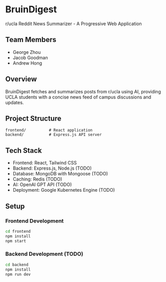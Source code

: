 # BruinDigest

r/ucla Reddit News Summarizer - A Progressive Web Application

## Team Members
- George Zhou
- Jacob Goodman
- Andrew Hong  

## Overview
BruinDigest fetches and summarizes posts from r/ucla using AI, providing UCLA students with a concise news feed of campus discussions and updates.

## Project Structure
```
frontend/          # React application
backend/           # Express.js API server  
```

## Tech Stack
- Frontend: React, Tailwind CSS
- Backend: Express.js, Node.js (TODO)
- Database: MongoDB with Mongoose (TODO)
- Caching: Redis (TODO)
- AI: OpenAI GPT API (TODO)
- Deployment: Google Kubernetes Engine (TODO)

## Setup

### Frontend Development
```bash
cd frontend
npm install
npm start
```

### Backend Development (TODO)
```bash
cd backend
npm install
npm run dev
```

